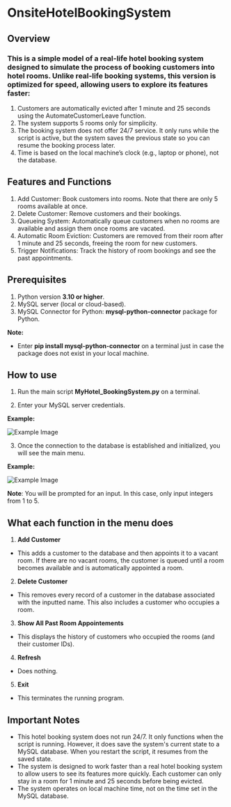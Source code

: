 # OnsiteHotelBookingSystem

## Overview

### This is a simple model of a real-life hotel booking system designed to simulate the process of booking customers into hotel rooms. Unlike real-life booking systems, this version is optimized for speed, allowing users to explore its features faster:

1. Customers are automatically evicted after 1 minute and 25 seconds using the AutomateCustomerLeave function.
2. The system supports 5 rooms only for simplicity.
3. The booking system does not offer 24/7 service. It only runs while the script is active, but the system saves the previous state so you can resume the booking process later.
4. Time is based on the local machine’s clock (e.g., laptop or phone), not the database.


## Features and Functions
1. Add Customer: Book customers into rooms. Note that there are only 5 rooms available at once.
2. Delete Customer: Remove customers and their bookings.
3. Queueing System: Automatically queue customers when no rooms are available and assign them once rooms are vacated.
4. Automatic Room Eviction: Customers are removed from their room after 1 minute and 25 seconds, freeing the room for new customers.
5. Trigger Notifications: Track the history of room bookings and see the past appointments.


## Prerequisites
1. Python version **3.10 or higher**.
2. MySQL server (local or cloud-based).
3. MySQL Connector for Python: **mysql-python-connector** package for Python.

**Note:**
- Enter **pip install mysql-python-connector** on a terminal just in case the package does not exist in your local machine. 

## How to use
1. Run the main script **MyHotel_BookingSystem.py** on a terminal.

2. Enter your MySQL server credentials. 

**Example:**

![Example Image](https://uc07eb1c75dd6d6f77e6002ab6a8.previews.dropboxusercontent.com/p/thumb/ACayKe3fZKGIPMT8QDZpwaYefcBEJLkWMCDjnz7m8FLBZmlFA6T0P_Qri8zjwcnU3NBntg4nP1DhHmAn2rfAmeaOdVOIgZe7oewDAXeBFib1jM-0AAoNocTnGowDGFeGsPsOLxNx-AjbhK0hYN_PDVGrxuSVGZXZv7qu6EPDJGBnqAePUWANc9xNoE2jDuHCEZ1jkdtlSFWma3_Ibki8wWR2rbhd0QSpBNgmXDXGgHJB3U_FTQemMe5SAYfutv5CeQ2wEmUrzPQLoXWm47dRoe5-FNJU9DEUglsxTjXQBuYvQsErxmkliDpylrD1MkCgJ0WUOdrb-tqSue0XuJr7At4XWEQis8Aw05JcrqirIiF75s_QDW0os-wptLdxvmyneg8/p.png?is_prewarmed=true)

3. Once the connection to the database is established and initialized, you will see the main menu.

**Example:**

![Example Image](https://uc8010a8bcb5d626c7cb106c8625.previews.dropboxusercontent.com/p/thumb/ACaRkCqC8RyZL_WCI2qL6Nm5mzRIFQbVpyGCIhVlz6ElG0QfjwUs_-vl2sJ2rS-TIwynGA20tiVzyu639o0uKYW2S6GLrrTZF4dj8eGJe6UIiFj_Txiy_PzjKHfegEf-CFKK8O_ebPcHC6jYqnPVCLWa4wS7BqFaEM0nP9IVpB4ku0Tvm_vuCx4jDrpZOppupE36qhf6QbJ0SrCaoWMr6Ml7Av8bpEUX9o_FE4BH08brpStiM8RamnSMAM8cDlyPH9BTp3gVTlcVP09Ds5auWrSDG3Lz33XX7_fgr5IqoLdISdgFueP2HBQp94cCK9vLpDrSSoGsJKZBNxS1JQm_mkcw-gYoQeB_KKXxYXYYoj0QCc-neef70bqVb5Mcp_fXqnE/p.png?is_prewarmed=true)

**Note**: You will be prompted for an input. In this case, only input integers from 1 to 5.

## What each function in the menu does
1. **Add Customer**
- This adds a customer to the database and then appoints it to a vacant room. If there are no vacant rooms, the customer is queued until a room becomes available and is automatically appointed a room.

2. **Delete Customer**
- This removes every record of a customer in the database associated with the inputted name. This also includes a customer who occupies a room.

3. **Show All Past Room Appointements**
- This displays the history of customers who occupied the rooms (and their customer IDs).

4. **Refresh**
- Does nothing.

5. **Exit**
- This terminates the running program.

## Important Notes
- This hotel booking system does not run 24/7. It only functions when the script is running. However, it does save the system's current state to a MySQL database. When you restart the script, it resumes from the saved state.
- The system is designed to work faster than a real hotel booking system to allow users to see its features more quickly. Each customer can only stay in a room for 1 minute and 25 seconds before being evicted.
- The system operates on local machine time, not on the time set in the MySQL database.
